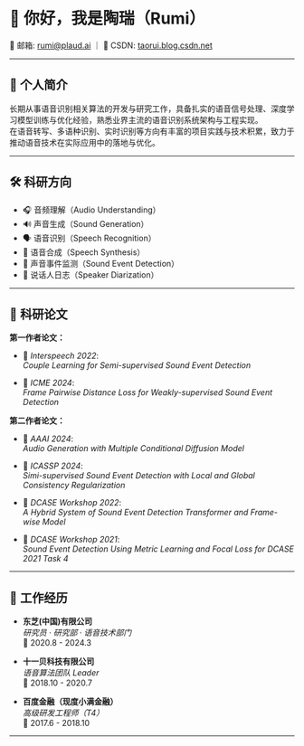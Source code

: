 # 👋 你好，我是陶瑞（Rumi）

📧 邮箱: rumi@plaud.ai ｜ 📝 CSDN: [taorui.blog.csdn.net](https://taorui.blog.csdn.net)

---

## 🎯 个人简介  
长期从事语音识别相关算法的开发与研究工作，具备扎实的语音信号处理、深度学习模型训练与优化经验，熟悉业界主流的语音识别系统架构与工程实现。  
在语音转写、多语种识别、实时识别等方向有丰富的项目实践与技术积累，致力于推动语音技术在实际应用中的落地与优化。

---

## 🛠 科研方向

- 🎧 音频理解（Audio Understanding）  
- 🔊 声音生成（Sound Generation）  
- 🗣️ 语音识别（Speech Recognition）  
- 🧠 语音合成（Speech Synthesis）  
- 🚨 声音事件监测（Sound Event Detection）  
- 👥 说话人日志（Speaker Diarization）

---

## 📝 科研论文

**第一作者论文：**

- 📌 *Interspeech 2022*:  
  _Couple Learning for Semi-supervised Sound Event Detection_

- 📌 *ICME 2024*:  
  _Frame Pairwise Distance Loss for Weakly-supervised Sound Event Detection_

**第二作者论文：**

- 📌 *AAAI 2024*:  
  _Audio Generation with Multiple Conditional Diffusion Model_

- 📌 *ICASSP 2024*:  
  _Simi-supervised Sound Event Detection with Local and Global Consistency Regularization_

- 📌 *DCASE Workshop 2022*:  
  _A Hybrid System of Sound Event Detection Transformer and Frame-wise Model_

- 📌 *DCASE Workshop 2021*:  
  _Sound Event Detection Using Metric Learning and Focal Loss for DCASE 2021 Task 4_

---

## 💼 工作经历

- **东芝(中国)有限公司**  
  _研究员 · 研究部 · 语音技术部门_  
  📅 2020.8 - 2024.3  

- **十一贝科技有限公司**  
  _语音算法团队 Leader_  
  📅 2018.10 - 2020.7  

- **百度金融（现度小满金融）**  
  _高级研发工程师（T4）_  
  📅 2017.6 - 2018.10

---
